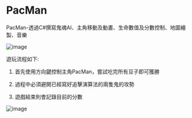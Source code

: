 # PacMan
PacMan-透過C#撰寫鬼魂AI、主角移動及動畫、生命數值及分數控制、地圖繪製、音樂

![image](https://github.com/Majjor140/PacMan/assets/117829042/b1e3ad18-b457-4d02-989d-ebfd4236960d)

遊玩流程如下:

1. 首先使用方向鍵控制主角PacMan，嘗試吃完所有豆子即可獲勝

2. 過程中必須避開已經寫好追擊演算法的兩隻鬼的攻勢

3. 遊戲結束則會記錄目前的分數

![image](https://github.com/Majjor140/PacMan/assets/117829042/72653ff5-1ebb-42b7-81c3-23f761506cc6)
